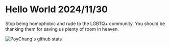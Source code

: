 # Hello World 2024/11/30

Stop being homophobic and rude to the LGBTQ+ community. You should be thanking them for saving us plenty of room in heaven.

![PoyChang's github stats](https://github-readme-stats.vercel.app/api?username=poychang&show_icons=true&theme=dracula)
